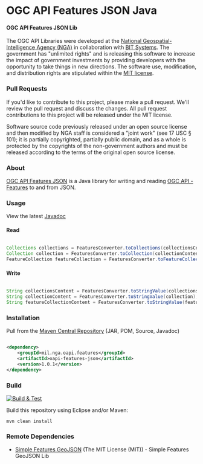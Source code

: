 # OGC API Features JSON Java

#### OGC API Features JSON Lib ####

The OGC API Libraries were developed at the [National Geospatial-Intelligence Agency (NGA)](http://www.nga.mil/) in collaboration with [BIT Systems](http://www.bit-sys.com/). The government has "unlimited rights" and is releasing this software to increase the impact of government investments by providing developers with the opportunity to take things in new directions. The software use, modification, and distribution rights are stipulated within the [MIT license](http://choosealicense.com/licenses/mit/).

### Pull Requests ###
If you'd like to contribute to this project, please make a pull request. We'll review the pull request and discuss the changes. All pull request contributions to this project will be released under the MIT license.

Software source code previously released under an open source license and then modified by NGA staff is considered a "joint work" (see 17 USC § 101); it is partially copyrighted, partially public domain, and as a whole is protected by the copyrights of the non-government authors and must be released according to the terms of the original open source license.

### About ###

[OGC API Features JSON](http://ngageoint.github.io/ogc-api-features-json-java/) is a Java library for writing and reading [OGC API - Features](https://github.com/opengeospatial/WFS_FES) to and from JSON.

### Usage ###

View the latest [Javadoc](http://ngageoint.github.io/ogc-api-features-json-java/docs/api/)

#### Read ####

```java

Collections collections = FeaturesConverter.toCollections(collectionsContent);
Collection collection = FeaturesConverter.toCollection(collectionContent);
FeatureCollection featureCollection = FeaturesConverter.toFeatureCollection(featureCollectionContent);

```

#### Write ####

```java

String collectionsContent = FeaturesConverter.toStringValue(collections);
String collectionContent = FeaturesConverter.toStringValue(collection);
String featureCollectionContent = FeaturesConverter.toStringValue(featureCollection);

```

### Installation ###

Pull from the [Maven Central Repository](http://search.maven.org/#artifactdetails|mil.nga.oapi.features|oapi-features-json|1.0.1|jar) (JAR, POM, Source, Javadoc)

```xml

<dependency>
    <groupId>mil.nga.oapi.features</groupId>
    <artifactId>oapi-features-json</artifactId>
    <version>1.0.1</version>
</dependency>

```

### Build ###

[![Build & Test](https://github.com/ngageoint/ogc-api-features-json-java/workflows/Build%20&%20Test/badge.svg)](https://github.com/ngageoint/ogc-api-features-json-java/actions?query=workflow%3A%22Build+%26+Test%22)

Build this repository using Eclipse and/or Maven:

    mvn clean install

### Remote Dependencies ###

* [Simple Features GeoJSON](https://github.com/ngageoint/simple-features-geojson-java) (The MIT License (MIT)) - Simple Features GeoJSON Lib
